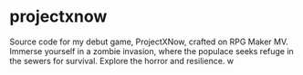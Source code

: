 # projectxnow
Source code for my debut game, ProjectXNow, crafted on RPG Maker MV. Immerse yourself in a zombie invasion, where the populace seeks refuge in the sewers for survival. Explore the horror and resilience.
w
